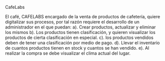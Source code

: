 CafeLabs

El café, CAFELABS encargado de la venta de productos de cafetería,
quiere digitalizar sus procesos, por tal razón requiere el desarrollo
de un administrador en el que puedan:
a). Crear productos, actualizar y eliminar los mismos
b). Los productos tienen clasificación, y quieren visualizar los
productos de cierta clasificación en especial.
c). los productos vendidos deben de tener una clasificación por medio
de pago.
d). Llevar el inventario de cuantos productos tienen en stock y
cuantos se han vendido.
e). Al realizar la compra se debe visualizar el clima actual del
lugar.